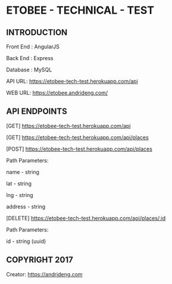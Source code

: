 # ETOBEE - TECHNICAL - TEST

## INTRODUCTION

Front End : AngularJS

Back End : Express

Database : MySQL

API URL: https://etobee-tech-test.herokuapp.com/api

WEB URL: https://etobee.andrideng.com/

## API ENDPOINTS

[GET] https://etobee-tech-test.herokuapp.com/api

[GET] https://etobee-tech-test.herokuapp.com/api/places

[POST] https://etobee-tech-test.herokuapp.com/api/places

Path Parameters:

name    - string 

lat     - string

lng     - string

address - string

[DELETE] https://etobee-tech-test.herokuapp.com/api/places/:id

Path Parameters:

id    - string (uuid)

## COPYRIGHT 2017

Creator: https://andrideng.com